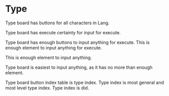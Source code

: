 # Type

Type board has buttons for all characters in Lang.

Type board has execute certainty for input for execute.

Type board has enough buttons to input anything for execute.
This is enough element to input anything for execute.

This is enough element to input anything.

Type board is easiest to input anything, as it has no more than enough element.

Type board button index table is type index.
Type index is most general and most level type index.
Type index is did.